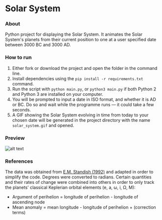 # Solar System

### About
Python project for displaying the Solar System.
It animates the Solar System's planets from their current position to 
one at a user specified date between 3000 BC and 3000 AD.

### How to run
1. Either fork or download the project and open the folder in the 
command line.
2. Install dependencies using the `pip install -r requirements.txt` command.
3. Run the script with `python main.py`, or `python3 main.py` if both Python 2
and Python 3 are installed on your computer.
4. You will be prompted to input a date in ISO format, and whether it
is AD or BC. Do so and wait while the programme runs &mdash; it could take a few 
seconds.
5. A GIF showing the Solar System evolving in time from today to your chosen date
will be generated in the project directory with the name `solar_system.gif`
and opened.

### Preview
![alt text](preview.gif)

### References
The data was obtained from 
[E.M. Standish (1992)](https://www.rschr.de/PRPDF/aprx_pos_planets.pdf)
and adapted in order to simplify the code. Degrees were converted to
radians. Certain quantities and their rates of change were combined into
others in order to only track the planets' classical Keplerian orbital 
elements (e, a, ω, i, Ω, M):
- Argument of perihelion = longitude of perihelion - longitude of 
ascending node 
- Mean anomaly = mean longitude - longitude of perihelion + (correction
terms) 